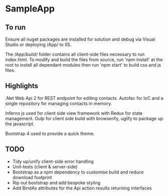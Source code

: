 # SampleApp

## To run

Ensure all nuget packages are installed for solution and debug via Visual Studio or deploying /App/ to IIS.

The /App/build/ folder contains all client-side files necessary to run index.html.  To modify and build the files from source, run 'npm install' at the root to install all dependant modules then run 'npm start' to build css and js files.

## Highlights

.Net Web Api 2 for REST endpoint for editing contacts.  Autofac for IoC and a single repository for managing contacts in memory.

Inferno js used for client side view framework with Redux for state management.  Gulp for client side build with browserify, uglify to package up the javascript.

Bootstrap 4 used to provide a quick theme.

## TODO

- Tidy up/unify client-side error handling
- Unit-tests (client & server-side)
- Bootstrap as a npm dependency to customise build and reduce download footprint
- Rip out bootstrap and add bespoke styling
- Add BindAs attributes for the Api action results returning interfaces
